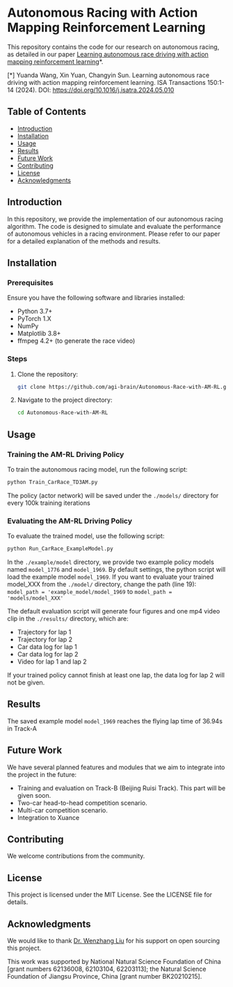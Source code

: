 # Autonomous Racing with Action Mapping Reinforcement Learning

This repository contains the code for our research on autonomous racing, as detailed in our paper [Learning autonomous race driving with action mapping reinforcement learning](https://doi.org/10.1016/j.isatra.2024.05.010)*.

[*] Yuanda Wang, Xin Yuan, Changyin Sun. Learning autonomous race driving with action mapping reinforcement learning. ISA Transactions 150:1-14 (2024). DOI: https://doi.org/10.1016/j.isatra.2024.05.010

## Table of Contents

- [Introduction](#introduction)
- [Installation](#installation)
- [Usage](#usage)
- [Results](#results)
- [Future Work](#future-work)
- [Contributing](#contributing)
- [License](#license)
- [Acknowledgments](#acknowledgments)

## Introduction

In this repository, we provide the implementation of our autonomous racing algorithm. The code is designed to simulate and evaluate the performance of autonomous vehicles in a racing environment. 
Please refer to our paper for a detailed explanation of the methods and results.

## Installation

### Prerequisites

Ensure you have the following software and libraries installed:

- Python 3.7+
- PyTorch 1.X
- NumPy
- Matplotlib 3.8+
- ffmpeg 4.2+ (to generate the race video)

### Steps

1. Clone the repository:
    ```sh
    git clone https://github.com/agi-brain/Autonomous-Race-with-AM-RL.git
    ```
2. Navigate to the project directory:
    ```sh
    cd Autonomous-Race-with-AM-RL
    ```

## Usage

### Training the AM-RL Driving Policy

To train the autonomous racing model, run the following script:

```sh
python Train_CarRace_TD3AM.py
```
The policy (actor network) will be saved under the `./models/` directory for every 100k training iterations 

### Evaluating the AM-RL Driving Policy 

To evaluate the trained model, use the following script:

```sh
python Run_CarRace_ExampleModel.py
```

In the `./example/model` directory, we provide two example policy models named `model_1776` and `model_1969`. By default settings, the python script will load the example model `model_1969`. 
If you want to evaluate your trained model_XXX from the `./model/` directory, change the path (line 19): `model_path = 'example_model/model_1969` to `model_path = 'models/model_XXX'`

The default evaluation script will generate four figures and one mp4 video clip in the `./results/` directory, which are:

- Trajectory for lap 1 
- Trajectory for lap 2 
- Car data log for lap 1 
- Car data log for lap 2 
- Video for lap 1 and lap 2

If your trained policy cannot finish at least one lap, the data log for lap 2 will not be given.  

## Results

The saved example model `model_1969` reaches the flying lap time of 36.94s in Track-A

## Future Work

We have several planned features and modules that we aim to integrate into the project in the future:

- Training and evaluation on Track-B (Beijing Ruisi Track). This part will be given soon. 
- Two-car head-to-head competition scenario. 
- Multi-car competition scenario.
- Integration to Xuance 

## Contributing

We welcome contributions from the community. 

## License

This project is licensed under the MIT License. See the LICENSE file for details.

## Acknowledgments

We would like to thank [Dr. Wenzhang Liu](https://github.com/wenzhangliu) for his support on open sourcing this project.

This work was supported by National Natural Science Foundation of China [grant numbers 62136008, 62103104, 62203113]; 
the Natural Science Foundation of Jiangsu Province, China [grant number BK20210215].








